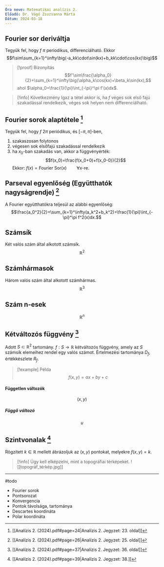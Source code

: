 ```yaml
---
Óra neve: Matematikai analízis 2.
Előadó: Dr. Vágó Zsuzsanna Márta
Dátum: 2024-03-18
---
```

## Fourier sor deriváltja
Tegyük fel, hogy $f$ $\pi$ periodikus, differenciálható. Ekkor
$$f\sim\sum_{k=1}^\infty\big(-a_kk\cdot\sin(kx)+b_kk\cdot\cos(kx)\big)$$
> [!proof] Bizonyítás
> $$f'\sim\frac{\alpha_0}{2}+\sum_{k=1}^\infty\big(\alpha_k\cos(kx)+\beta_k\sin(kx),$$
> ahol $\alpha_0=\frac{1}{\pi}\int_{-\pi}^\pi f'(x)dx$.

> [!info] Következmény
> Igaz a tétel akkor is, ha $f$ véges sok első fajú szakadással rendelkezik, véges sok helyen nem differenciálható.

## Fourier sorok alaptétele [^fs-alaptetel]
Tegyük fel, hogy $f$ $2\pi$ periódikus, és $[-\pi, \pi]$-ben,
1. szakaszosan folytonos
2. végesen sok elsőfajú szakadással rendelkezik
3. ha $x_0$-ban szakadás van, akkor a függvényérték:
$$f(x_0)=\frac{f(x_0+0)+f(x_0-0)}{2}$$
	Ekkor: $f(x)=\text{Fourier Sor}(x)\quad\quad\forall x$-re.
## Parseval egyenlőség (Együtthatók nagyságrendje) [^parseval]
A Fourier együtthatókra teljesül az alábbi egyenlőség:
$$\frac{a_0^2}{2}+\sum_{k=1}^\infty(a_k^2+b_k^2)=\frac{1}{\pi}\int_{-\pi}^\pi f^2(x)dx.$$
## Számsík
Két valós szám által alkotott számsík.
$$\mathbb{R}^2$$
## Számhármasok
Három valós szám által alkotott számhármas.
$$\mathbb{R}^3$$
## Szám n-esek
$$\mathbb{R}^n$$
## Kétváltozós függvény [^2val-fv]
Adott $S\subset\mathbb{R}^2$ tartomány. $f:S\to\mathbb{R}$ kétváltozós függvény, amely az $S$ számsík elemeihez rendel egy valós számot. Értelmezési tartománya $D_f$, értékkészlete $R_f$.
> [!example] Példa
> $$f(x,y)=ax+by+c$$
#### Független változók
$$(x,y)$$
##### Függő változó
$$u$$
## Szintvonalak [^szintvonalak]
Rögzített $k\in\mathbb{R}$ mellett ábrázoljuk az $(x,y)$ pontokat, melyekre $f(x,y)=k$.
> [!info] Úgy kell elképzelni, mint a topográfiai térképeket.
> ![[topográf_térkép.jpg]]

[^fs-alaptetel]: [[Analízis 2. (2024).pdf#page=24|Analízis 2. Jegyzet: 23. oldal]]
[^parseval]: [[Analízis 2. (2024).pdf#page=26|Analízis 2. Jegyzet: 25. oldal]]
[^2val-fv]: [[Analízis 2. (2024).pdf#page=37|Analízis 2. Jegyzet: 36. oldal]]
[^szintvonalak]: [[Analízis 2. (2024).pdf#page=39|Analízis 2. Jegyzet: 38.]]
---
#todo 
- Fourier sorok 
- Pontsorozat 
- Konvergencia 
- Pontok távolsága, tartománya 
- Descartes koordináta 
- Polar koordináta 